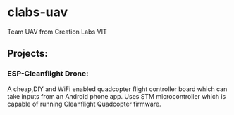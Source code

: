# clabs-uav
Team UAV from Creation Labs VIT

## Projects:
### ESP-Cleanflight Drone:
A cheap,DIY and WiFi enabled quadcopter flight controller board which can take inputs from an Android phone app. Uses STM microcontroller which is capable of running Cleanflight Quadcopter firmware.
